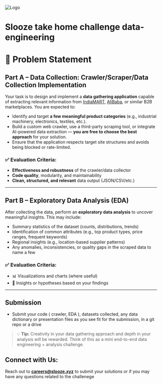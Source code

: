 ![Logo](./public/FFFF-1.png)
# Slooze take home challenge data-engineering

# 📌 Problem Statement

## Part A – Data Collection: Crawler/Scraper/Data Collection Implementation

Your task is to design and implement a **data gathering application** capable of extracting relevant information from [IndiaMART](https://www.indiamart.com), [AliBaba](https://www.alibaba.com/), or similar B2B marketplaces. You are expected to:

- Identify and target **a few meaningful product categories** (e.g., industrial machinery, electronics, textiles, etc.).
- Build a custom web crawler, use a third-party scraping tool, or integrate AI-powered data extraction — **you are free to choose the best approach** for your solution.
- Ensure that the application respects target site structures and avoids being blocked or rate-limited.

### ✅ Evaluation Criteria:
- **Effectiveness and robustness** of the crawler/data collector
- **Code quality**, modularity, and maintainability
- **Clean, structured, and relevant** data output (JSON/CSV/etc.)


---

## Part B – Exploratory Data Analysis (EDA)

After collecting the data, perform an **exploratory data analysis** to uncover meaningful insights. This may include:

- Summary statistics of the dataset (counts, distributions, trends)
- Identification of common attributes (e.g., top product types, price ranges, frequent keywords)
- Regional insights (e.g., location-based supplier patterns)
- Any anomalies, inconsistencies, or quality gaps in the scraped data
to name a few

### ✅ Evaluation Criteria:
- 📊 Visualizations and charts (where useful)
- 🧠 Insights or hypotheses based on your findings

---
## Submission
- Submit your code ( crawler, EDA ), datasets collected, any data dictionary or presentation files as you see fit for the submission, in a git repo or a drive
  
> 💡 **Tip:** Creativity in your data gathering approach and depth in your analysis will be rewarded. Think of this as a mini end-to-end data engineering + analysis challenge.

## Connect with Us:
Reach out to **careers@slooze.xyz** to submit your solutions or if you may have any questions related to the challenege

